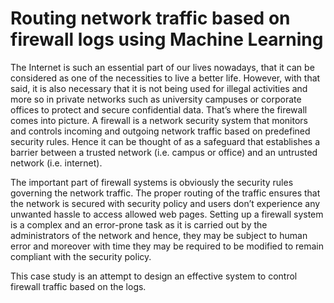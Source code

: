 # Routing network traffic based on firewall logs using Machine Learning

The Internet is such an essential part of our lives nowadays, that it can be considered as one of the necessities to live a better life. However, with that said, it is also necessary that it is not being used for illegal activities and more so in private networks such as university campuses or corporate offices to protect and secure confidential data. That’s where the firewall comes into picture. A firewall is a network security system that monitors and controls incoming and outgoing network traffic based on predefined security rules. Hence it can be thought of as a safeguard that establishes a barrier between a trusted network (i.e. campus or office) and an untrusted network (i.e. internet).

The important part of firewall systems is obviously the security rules governing the network traffic. The proper routing of the traffic ensures that the network is secured with security policy and users don’t experience any unwanted hassle to access allowed web pages. Setting up a firewall system is a complex and an error-prone task as it is carried out by the administrators of the network and hence, they may be subject to human error and moreover with time they may be required to be modified to remain compliant with the security policy.

This case study is an attempt to design an effective system to control firewall traffic based on the logs.
